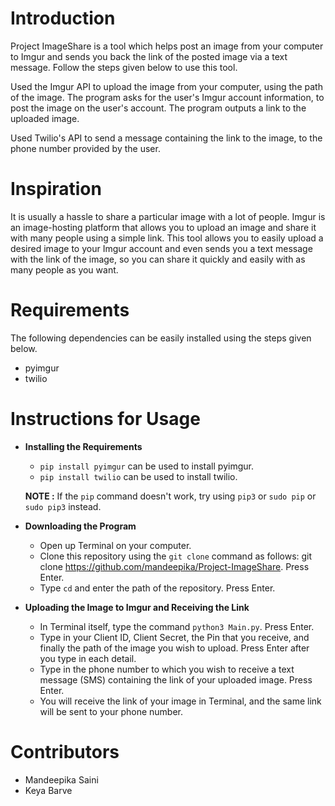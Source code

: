 # Introduction
Project ImageShare is a tool which helps post an image from your computer to Imgur and sends you back the link of the posted image via a text message.
Follow the steps given below to use this tool.

Used the Imgur API to upload the image from your computer, using the path of the image. The program asks for the user's Imgur account information, to post the image on the user's account. The program outputs a link to the uploaded image.

Used Twilio's API to send a message containing the link to the image, to the phone number provided by the user.

# Inspiration
It is usually a hassle to share a particular image with a lot of people. Imgur is an image-hosting platform that allows you to upload an image and share it with many people using a simple link. This tool allows you to easily upload a desired image to your Imgur account and even sends you a text message with the link of the image, so you can share it quickly and easily with as many people as you want.

# Requirements
The following dependencies can be easily installed using the steps given below.
* pyimgur
* twilio

# Instructions for Usage
* **Installing the Requirements**
  * ```pip install pyimgur``` can be used to install pyimgur.
  * ```pip install twilio``` can be used to install twilio.
  
  **NOTE :** If the ```pip``` command doesn't work, try using ```pip3``` or ```sudo pip``` or ```sudo pip3``` instead.
  
* **Downloading the Program**
  * Open up Terminal on your computer.
  * Clone this repository using the ```git clone``` command as follows:
    git clone https://github.com/mandeepika/Project-ImageShare. Press Enter.
  * Type ```cd``` and enter the path of the repository. Press Enter.
* **Uploading the Image to Imgur and Receiving the Link**
  * In Terminal itself, type the command ```python3 Main.py```. Press Enter.
  * Type in your Client ID, Client Secret, the Pin that you receive, and finally the path of the image you wish to upload. Press Enter after you type in each detail.
  * Type in the phone number to which you wish to receive a text message (SMS) containing the link of your uploaded image. Press Enter.
  * You will receive the link of your image in Terminal, and the same link will be sent to your phone number.

# Contributors
* Mandeepika Saini
* Keya Barve

